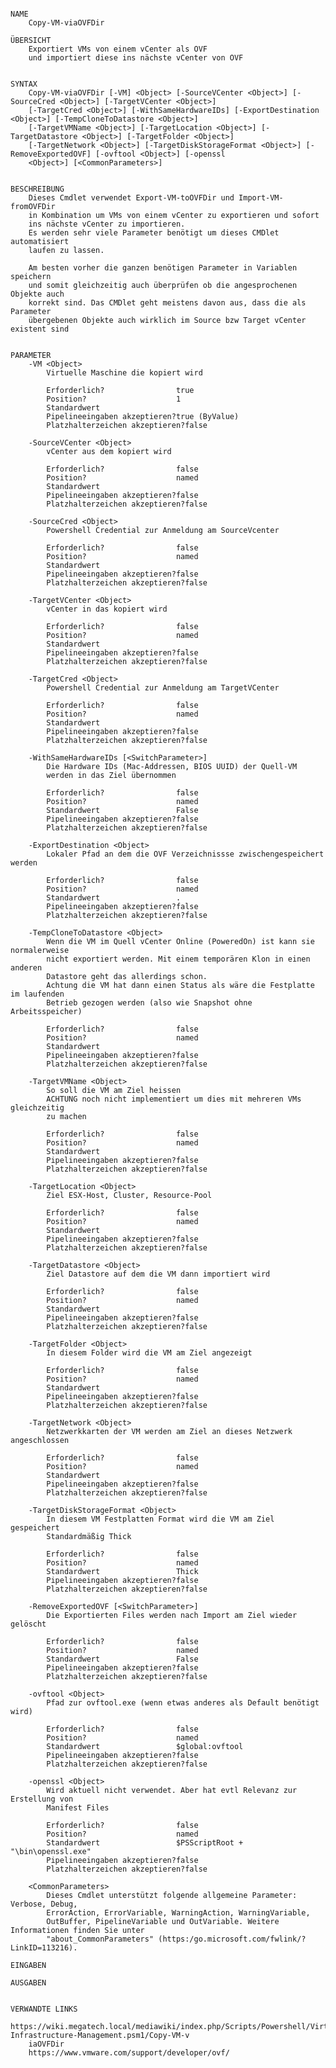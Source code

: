 ﻿```

NAME
    Copy-VM-viaOVFDir
    
ÜBERSICHT
    Exportiert VMs von einem vCenter als OVF
    und importiert diese ins nächste vCenter von OVF
    
    
SYNTAX
    Copy-VM-viaOVFDir [-VM] <Object> [-SourceVCenter <Object>] [-SourceCred <Object>] [-TargetVCenter <Object>] 
    [-TargetCred <Object>] [-WithSameHardwareIDs] [-ExportDestination <Object>] [-TempCloneToDatastore <Object>] 
    [-TargetVMName <Object>] [-TargetLocation <Object>] [-TargetDatastore <Object>] [-TargetFolder <Object>] 
    [-TargetNetwork <Object>] [-TargetDiskStorageFormat <Object>] [-RemoveExportedOVF] [-ovftool <Object>] [-openssl 
    <Object>] [<CommonParameters>]
    
    
BESCHREIBUNG
    Dieses Cmdlet verwendet Export-VM-toOVFDir und Import-VM-fromOVFDir
    in Kombination um VMs von einem vCenter zu exportieren und sofort
    ins nächste vCenter zu importieren.
    Es werden sehr viele Parameter benötigt um dieses CMDlet automatisiert
    laufen zu lassen.
    
    Am besten vorher die ganzen benötigen Parameter in Variablen speichern
    und somit gleichzeitig auch überprüfen ob die angesprochenen Objekte auch
    korrekt sind. Das CMDlet geht meistens davon aus, dass die als Parameter
    übergebenen Objekte auch wirklich im Source bzw Target vCenter existent sind
    

PARAMETER
    -VM <Object>
        Virtuelle Maschine die kopiert wird
        
        Erforderlich?                true
        Position?                    1
        Standardwert                 
        Pipelineeingaben akzeptieren?true (ByValue)
        Platzhalterzeichen akzeptieren?false
        
    -SourceVCenter <Object>
        vCenter aus dem kopiert wird
        
        Erforderlich?                false
        Position?                    named
        Standardwert                 
        Pipelineeingaben akzeptieren?false
        Platzhalterzeichen akzeptieren?false
        
    -SourceCred <Object>
        Powershell Credential zur Anmeldung am SourceVcenter
        
        Erforderlich?                false
        Position?                    named
        Standardwert                 
        Pipelineeingaben akzeptieren?false
        Platzhalterzeichen akzeptieren?false
        
    -TargetVCenter <Object>
        vCenter in das kopiert wird
        
        Erforderlich?                false
        Position?                    named
        Standardwert                 
        Pipelineeingaben akzeptieren?false
        Platzhalterzeichen akzeptieren?false
        
    -TargetCred <Object>
        Powershell Credential zur Anmeldung am TargetVCenter
        
        Erforderlich?                false
        Position?                    named
        Standardwert                 
        Pipelineeingaben akzeptieren?false
        Platzhalterzeichen akzeptieren?false
        
    -WithSameHardwareIDs [<SwitchParameter>]
        Die Hardware IDs (Mac-Addressen, BIOS UUID) der Quell-VM
        werden in das Ziel übernommen
        
        Erforderlich?                false
        Position?                    named
        Standardwert                 False
        Pipelineeingaben akzeptieren?false
        Platzhalterzeichen akzeptieren?false
        
    -ExportDestination <Object>
        Lokaler Pfad an dem die OVF Verzeichnissse zwischengespeichert werden
        
        Erforderlich?                false
        Position?                    named
        Standardwert                 .
        Pipelineeingaben akzeptieren?false
        Platzhalterzeichen akzeptieren?false
        
    -TempCloneToDatastore <Object>
        Wenn die VM im Quell vCenter Online (PoweredOn) ist kann sie normalerweise
        nicht exportiert werden. Mit einem temporären Klon in einen anderen
        Datastore geht das allerdings schon.
        Achtung die VM hat dann einen Status als wäre die Festplatte im laufenden
        Betrieb gezogen werden (also wie Snapshot ohne Arbeitsspeicher)
        
        Erforderlich?                false
        Position?                    named
        Standardwert                 
        Pipelineeingaben akzeptieren?false
        Platzhalterzeichen akzeptieren?false
        
    -TargetVMName <Object>
        So soll die VM am Ziel heissen
        ACHTUNG noch nicht implementiert um dies mit mehreren VMs gleichzeitig
        zu machen
        
        Erforderlich?                false
        Position?                    named
        Standardwert                 
        Pipelineeingaben akzeptieren?false
        Platzhalterzeichen akzeptieren?false
        
    -TargetLocation <Object>
        Ziel ESX-Host, Cluster, Resource-Pool
        
        Erforderlich?                false
        Position?                    named
        Standardwert                 
        Pipelineeingaben akzeptieren?false
        Platzhalterzeichen akzeptieren?false
        
    -TargetDatastore <Object>
        Ziel Datastore auf dem die VM dann importiert wird
        
        Erforderlich?                false
        Position?                    named
        Standardwert                 
        Pipelineeingaben akzeptieren?false
        Platzhalterzeichen akzeptieren?false
        
    -TargetFolder <Object>
        In diesem Folder wird die VM am Ziel angezeigt
        
        Erforderlich?                false
        Position?                    named
        Standardwert                 
        Pipelineeingaben akzeptieren?false
        Platzhalterzeichen akzeptieren?false
        
    -TargetNetwork <Object>
        Netzwerkkarten der VM werden am Ziel an dieses Netzwerk angeschlossen
        
        Erforderlich?                false
        Position?                    named
        Standardwert                 
        Pipelineeingaben akzeptieren?false
        Platzhalterzeichen akzeptieren?false
        
    -TargetDiskStorageFormat <Object>
        In diesem VM Festplatten Format wird die VM am Ziel gespeichert
        Standardmäßig Thick
        
        Erforderlich?                false
        Position?                    named
        Standardwert                 Thick
        Pipelineeingaben akzeptieren?false
        Platzhalterzeichen akzeptieren?false
        
    -RemoveExportedOVF [<SwitchParameter>]
        Die Exportierten Files werden nach Import am Ziel wieder gelöscht
        
        Erforderlich?                false
        Position?                    named
        Standardwert                 False
        Pipelineeingaben akzeptieren?false
        Platzhalterzeichen akzeptieren?false
        
    -ovftool <Object>
        Pfad zur ovftool.exe (wenn etwas anderes als Default benötigt wird)
        
        Erforderlich?                false
        Position?                    named
        Standardwert                 $global:ovftool
        Pipelineeingaben akzeptieren?false
        Platzhalterzeichen akzeptieren?false
        
    -openssl <Object>
        Wird aktuell nicht verwendet. Aber hat evtl Relevanz zur Erstellung von
        Manifest Files
        
        Erforderlich?                false
        Position?                    named
        Standardwert                 $PSScriptRoot + "\bin\openssl.exe"
        Pipelineeingaben akzeptieren?false
        Platzhalterzeichen akzeptieren?false
        
    <CommonParameters>
        Dieses Cmdlet unterstützt folgende allgemeine Parameter: Verbose, Debug,
        ErrorAction, ErrorVariable, WarningAction, WarningVariable,
        OutBuffer, PipelineVariable und OutVariable. Weitere Informationen finden Sie unter 
        "about_CommonParameters" (https:/go.microsoft.com/fwlink/?LinkID=113216). 
    
EINGABEN
    
AUSGABEN
    
    
VERWANDTE LINKS
    https://wiki.megatech.local/mediawiki/index.php/Scripts/Powershell/Virtual-Infrastructure-Management.psm1/Copy-VM-v
    iaOVFDir
    https://www.vmware.com/support/developer/ovf/



```

